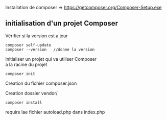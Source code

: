 Installation de composer => https://getcomposer.org/Composer-Setup.exe

## initialisation d'un projet Composer
Vérifier si la version est a jour
```terminal
composer self-update
composer --version   //donne la version
```
Initialiser un projet qui va utiliser Composer  
a la racine du projet
```terminal
composer init
```
Creation du fichier composer.json
  
  
  Creation dossier vendor/
```terminal
composer install
```
require lae fichier autoload.php dans index.php